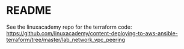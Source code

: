 # README

See the linuxacademy repo for the terraform code: https://github.com/linuxacademy/content-deploying-to-aws-ansible-terraform/tree/master/lab_network_vpc_peering
